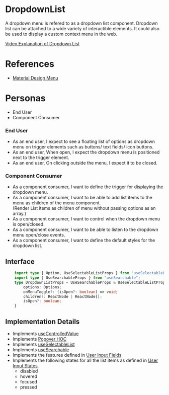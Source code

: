 # DropdownList

A dropdown menu is refered to as a dropdown list component.
Dropdown list can be attached to a wide variety of interactible elements. It could also be used to display a custom context menu in the web.

[Video Explanation of Dropdown List](https://www.loom.com/share/b129cb5693b24991b9e450b34e4a72ad)

# References

-   [Material Design Menu](https://m3.material.io/components/menus/specs)

# Personas

-   End User
-   Component Consumer

### End User

-   As an end user, I expect to see a floating list of options as dropdown menu on trigger elements such as buttons/ text fields/ icon buttons.
-   As an end user, When open, I expect the dropdown menu is positioned next to the trigger element.
-   As an end user, On clicking outside the menu, I expect it to be closed.

### Component Consumer

-   As a component consumer, I want to define the trigger for displaying the dropdown menu.
-   As a component consumer, I want to be able to add list items to the menu as children of the menu component.\
    (Render List items as children of menu without passing options as an array.)
-   As a component consumer, I want to control when the dropdown menu is open/closed.
-   As a component consumer, I want to be able to listen to the dropdown menu open/close events.
-   As a component consumer, I want to define the default styles for the dropdown list.

## Interface

```ts
    import type { Option, UseSelectableListProps } from "useSelectableList";
    import type { UseSearchableProps } from "useSearchable";
    type DropdownListProps = UseSearchableProps & UseSelectableListProps {
        options: Options;
        onMenuToggle?: (isOpen?: boolean) => void;
        children?: ReactNode | ReactNode[];
        isOpen?: boolean;
    }
```

## Implementation Details

-   Implements [useControlledValue](../hooks/useControlledValue.md)
-   Implements [Popover HOC](./HOC/WithPopover.md)
-   Implements [useSelectableList](../hooks/useSelectableList.md)
-   Implements [useSearchable](../hooks/useSearchable.md)
-   Implements the features defined in [User Input Fields](../features/user-input-fields.md)
-   Implements the following states for all the list items as defined in [User Input States](../features/user-input-states.md).
    -   disabled
    -   hovered
    -   focused
    -   pressed
